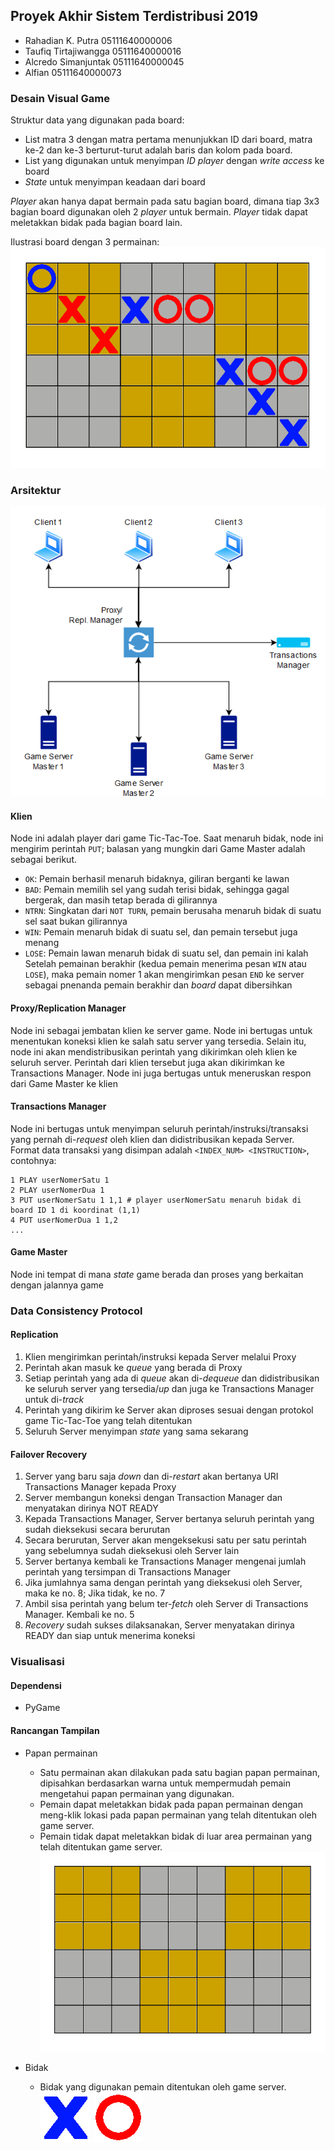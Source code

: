 ## Proyek Akhir Sistem Terdistribusi 2019
- Rahadian K. Putra 05111640000006
- Taufiq Tirtajiwangga 05111640000016
- Alcredo Simanjuntak 05111640000045
- Alfian 05111640000073

### Desain Visual Game
Struktur data yang digunakan pada board:
- List matra 3 dengan matra pertama menunjukkan ID dari board, matra ke-2 dan ke-3 berturut-turut adalah baris dan kolom pada board.
- List yang digunakan untuk menyimpan *ID player* dengan *write access* ke board
- *State* untuk menyimpan keadaan dari board

*Player* akan hanya dapat bermain pada satu bagian board, dimana tiap 3x3 bagian board digunakan oleh 2 *player* untuk bermain. *Player* tidak dapat meletakkan bidak pada bagian board lain.

Ilustrasi board dengan 3 permainan:
![illustboard](assets/board.png) 

### Arsitektur
![Arsitektur](assets/architecture.png)
#### Klien
Node ini adalah player dari game Tic-Tac-Toe. Saat menaruh bidak, node ini mengirim perintah `PUT`; balasan yang mungkin dari Game Master adalah sebagai berikut.
- `OK`: Pemain berhasil menaruh bidaknya, giliran berganti ke lawan
- `BAD`: Pemain memilih sel yang sudah terisi bidak, sehingga gagal bergerak, dan masih tetap berada di gilirannya
- `NTRN`: Singkatan dari `NOT TURN`, pemain berusaha menaruh bidak di suatu sel saat bukan gilirannya
- `WIN`: Pemain menaruh bidak di suatu sel, dan pemain tersebut juga menang
- `LOSE`: Pemain lawan menaruh bidak di suatu sel, dan pemain ini kalah  
Setelah pemainan berakhir (kedua pemain menerima pesan `WIN` atau `LOSE`), maka pemain nomer 1 akan mengirimkan pesan `END` ke server sebagai pnenanda pemain berakhir dan *board* dapat dibersihkan
#### Proxy/Replication Manager
Node ini sebagai jembatan klien ke server game. Node ini bertugas untuk menentukan koneksi klien ke salah satu server yang tersedia. Selain itu, node ini akan mendistribusikan perintah yang dikirimkan oleh klien ke seluruh server. Perintah dari klien tersebut juga akan dikirimkan ke Transactions Manager. Node ini juga bertugas untuk meneruskan respon dari Game Master ke klien
#### Transactions Manager
Node ini bertugas untuk menyimpan seluruh perintah/instruksi/transaksi yang pernah di-*request* oleh klien dan didistribusikan kepada Server. Format data transaksi yang disimpan adalah `<INDEX_NUM> <INSTRUCTION>`, contohnya:
```
1 PLAY userNomerSatu 1
2 PLAY userNomerDua 1
3 PUT userNomerSatu 1 1,1 # player userNomerSatu menaruh bidak di board ID 1 di koordinat (1,1)
4 PUT userNomerDua 1 1,2
...
```
#### Game Master
Node ini tempat di mana *state* game berada dan proses yang berkaitan dengan jalannya game
### Data Consistency Protocol
#### Replication
1. Klien mengirimkan perintah/instruksi kepada Server melalui Proxy
2. Perintah akan masuk ke *queue* yang berada di Proxy
3. Setiap perintah yang ada di *queue* akan di-*dequeue* dan didistribusikan ke seluruh server yang tersedia/*up* dan juga ke Transactions Manager untuk di-*track*
4. Perintah yang dikirim ke Server akan diproses sesuai dengan protokol game Tic-Tac-Toe yang telah ditentukan
5. Seluruh Server menyimpan *state* yang sama sekarang
#### Failover Recovery
1. Server yang baru saja *down* dan di-*restart* akan bertanya URI Transactions Manager kepada Proxy
2. Server membangun koneksi dengan Transaction Manager dan menyatakan dirinya NOT READY
3. Kepada Transactions Manager, Server bertanya seluruh perintah yang sudah dieksekusi secara berurutan
4. Secara berurutan, Server akan mengeksekusi satu per satu perintah yang sebelumnya sudah dieksekusi oleh Server lain
5. Server bertanya kembali ke Transactions Manager mengenai jumlah perintah yang tersimpan di Transactions Manager
6. Jika jumlahnya sama dengan perintah yang dieksekusi oleh Server, maka ke no. 8; Jika tidak, ke no. 7
7. Ambil sisa perintah yang belum ter-*fetch* oleh Server di Transactions Manager. Kembali ke no. 5
8. *Recovery* sudah sukses dilaksanakan, Server menyatakan dirinya READY dan siap untuk menerima koneksi

### Visualisasi
#### Dependensi
- PyGame

#### Rancangan Tampilan
- Papan permainan
    - Satu permainan akan dilakukan pada satu bagian papan permainan, dipisahkan berdasarkan warna untuk mempermudah pemain mengetahui papan permainan yang digunakan.
    - Pemain dapat meletakkan bidak pada papan permainan dengan meng-klik lokasi pada papan permainan yang telah ditentukan oleh game server.
    - Pemain tidak dapat meletakkan bidak di luar area permainan yang telah ditentukan game server.
![board](project/client/assets/board.png)

- Bidak
    - Bidak yang digunakan pemain ditentukan oleh game server.\
![x](project/client/assets/blue_x.png)
![o](project/client/assets/red_o.png)

